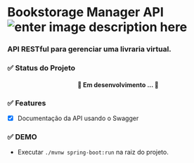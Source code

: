 # Bookstorage Manager API ![enter image description here](https://img.shields.io/badge/version-1.0.0-yellowgreen)
### API RESTful para gerenciar uma livraria virtual.

### ✅ Status do Projeto
<h4 align="center"> 🚧 Em desenvolvimento ... 🚧 </h4>

### ✅ Features

- [x] Documentação da API usando o Swagger

### ✅ DEMO

- Executar `./mvnw spring-boot:run` na raiz do projeto.
